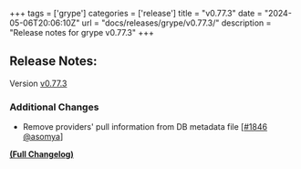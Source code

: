 +++
tags = ['grype']
categories = ['release']
title = "v0.77.3"
date = "2024-05-06T20:06:10Z"
url = "docs/releases/grype/v0.77.3/"
description = "Release notes for grype v0.77.3"
+++

## Release Notes:
Version [v0.77.3](https://github.com/anchore/grype/releases/tag/v0.77.3)

### Additional Changes

- Remove providers' pull information from DB metadata file [[#1846](https://github.com/anchore/grype/pull/1846) [@asomya](https://github.com/asomya)]

**[(Full Changelog)](https://github.com/anchore/grype/compare/v0.77.2...v0.77.3)**
